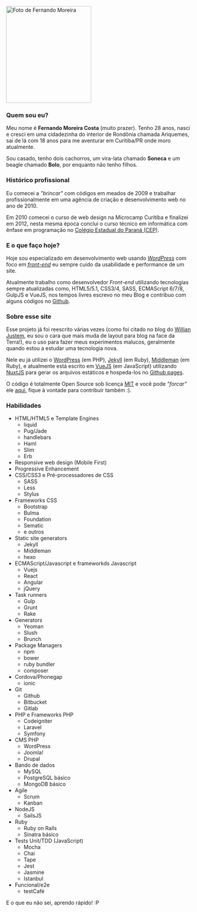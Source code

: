 <div class="avatar">
  <img src="/images/avatar.png" alt="Foto de Fernando Moreira" width="230" height="261">
</div>

### Quem sou eu?

Meu nome é **Fernando Moreira Costa** (muito prazer). Tenho 28 anos, nasci e cresci em uma cidadezinha do interior de Rondônia chamada Ariquemes, sai de lá com 18 anos para me aventurar em Curitiba/PR onde moro atualmente.

Sou casado, tenho dois cachorros, um vira-lata chamado **Soneca** e um beagle chamado **Bolo**, por enquanto não tenho filhos.

<div class="clearfix"></div>

### Histórico profissional

Eu comecei a _"brincar"_ com códigos em meados de 2009 e trabalhar profissionalmente em uma agência de criação e desenvolvimento web no ano de 2010.

Em 2010 comecei o curso de web design na Microcamp Curitiba e finalizei em 2012, nesta mesma época conclui o curso técnico em informática com ênfase em programação no [Colégio Estadual do Paraná (CEP)](http://www.cep.pr.gov.br/pagina-59.html).

### E o que faço hoje?

Hoje sou especializado em desenvolvimento web usando _[WordPress](https://br.wordpress.org/)_ com foco em _[front-end](https://pt.wikipedia.org/wiki/Front-end_e_back-end)_ eu sempre cuido da usabilidade e performance de um site.

Atualmente trabalho como desenvolvedor _Front-end_ utilizando tecnologias sempre atualizadas como, HTML5/5.1, CSS3/4, SASS, ECMAScript 6/7/8, GulpJS e VueJS, nos tempos livres escrevo no meu <nuxt-link to="/blog">Blog</nuxt-link> e contribuo com alguns códigos no [Github](https://github.com/nandomoreirame).

### Sobre esse site

Esse projeto já foi reescrito várias vezes (como foi citado no blog do [Willian Justem](https://willianjusten.com.br/como-se-manter-atualizado-no-frontend/#em-português), eu sou o cara que mais muda de layout para blog na face da Terra!), eu o uso para fazer meus experimentos malucos, geralmente quando estou a estudar uma tecnologia nova.

Nele eu já utilizei o [WordPress](https://br.wordpress.org/) (em PHP), [Jekyll](https://jekyllrb.com/) (em Ruby), [Middleman](https://middlemanapp.com/) (em Ruby), e atualmente está escrito em [VueJS](https://vuejs.org/) (em JavaScript) utilizando [NuxtJS](https://nuxtjs.org/) para gerar os arquivos estáticos e hospeda-los no [Github pages](https://pages.github.com/).

O código é totalmente Open Source sob licença [MIT](https://github.com/nandomoreirame/nandomoreirame.github.io/blob/source/LICENSE) e você pode _"forcar"_ ele [aqui](https://github.com/nandomoreirame/nandomoreirame.github.io), fique à vontade para contribuir também :).

### Habilidades

* HTML/HTML5 e Template Engines
  - liquid
  - Pug/Jade
  - handlebars
  - Haml
  - Slim
  - Erb
* Responsive web design (Mobile First)
* Progressive Enhancement
* CSS/CSS3 e Pré-processadores de CSS
  - SASS
  - Less
  - Stylus
* Frameworks CSS
  - Bootstrap
  - Bulma
  - Foundation
  - Sematic
  - e outros
* Static site generators
  - Jekyll
  - Middleman
  - hexo
* ECMAScript/Javascript e frameworkds Javascript
  - Vuejs
  - React
  - Angular
  - jQuery
* Task runners
  - Gulp
  - Grunt
  - Rake
* Generators
  - Yeoman
  - Slush
  - Brunch
* Package Managers
  - npm
  - bower
  - ruby bundler
  - composer
* Cordova/Phonegap
  - ionic
* Git
  - Github
  - Bitbucket
  - Gitlab
* PHP e Frameworks PHP
  - Codeigniter
  - Laravel
  - Symfony
* CMS PHP
  - WordPress
  - Joomla!
  - Drupal
* Bando de dados
  - MySQL
  - PostgreSQL básico
  - MongoDB básico
* Agile
  - Scrum
  - Kanban
* NodeJS
  - SailsJS
* Ruby
  - Ruby on Rails
  - Sinatra básico
* Tests Unit/TDD (JavaScript)
  - Mocha
  - Chai
  - Tape
  - Jest
  - Jasmine
  - Istanbul
* Funcional/e2e
  - testCafé

E o que eu não sei, aprendo rápido! :P